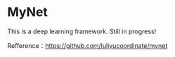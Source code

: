 # MyNet
This is a deep learning framework.
Still in progress!

Refference：https://github.com/luliyucoordinate/mynet
